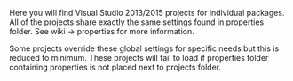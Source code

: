 Here you will find Visual Studio 2013/2015 projects for individual packages.
All of the projects share exactly the same settings found in properties folder.
See wiki -> properties for more information.

Some projects override these global settings for specific needs but this is reduced to minimum.
These projects will fail to load if properties folder containing properties
is not placed next to projects folder.
